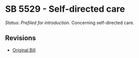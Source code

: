 # SB 5529 - Self-directed care
*Status: Prefiled for introduction.*
Concerning self-directed care.

## Revisions
* [Original Bill](1/)